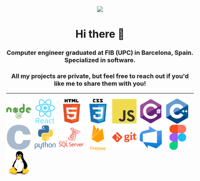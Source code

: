 <div id="header" align="center">
    <img src="https://media.giphy.com/media/lcs5BL0NIM4WMv61a9/giphy.gif" width="200" />
    <h1 align="center"> Hi there 👋 </h1>
    <h3 align="center"> Computer engineer graduated at FIB (UPC) in Barcelona, Spain. Specialized in software.
    <h3 align="center"> All my projects are private, but feel free to reach out if you'd like me to share them with you!    
  </h3>
 <div/>

- - -

<div align="left">
    <div>
        <img src="https://github.com/devicons/devicon/blob/master/icons/nodejs/nodejs-plain-wordmark.svg" title="nodejs" alt="nodejs" width="67" height="auto"/>  
        <img src="https://github.com/devicons/devicon/blob/master/icons/react/react-original-wordmark.svg" title="react" alt="react" width="67" height="auto"/>    
        <img src="https://github.com/devicons/devicon/blob/master/icons/html5/html5-original-wordmark.svg" title="HTML5" alt="HTML5" width="67" height="auto"/>  
        <img src="https://github.com/devicons/devicon/blob/master/icons/css3/css3-original-wordmark.svg" title="CSS3" alt="CSS3" width="67" height="auto"/>  
        <img src="https://github.com/devicons/devicon/blob/master/icons/javascript/javascript-original.svg" title="javascript" alt="javascript" width="67" height="auto"/>  
        <img src="https://github.com/devicons/devicon/blob/master/icons/csharp/csharp-original.svg" title="csharp" alt="csharp" width="67" height="auto"/>    
        <img src="https://github.com/devicons/devicon/blob/master/icons/cplusplus/cplusplus-original.svg" title="cplusplus" alt="c++" width="67" height="auto"/>
        <img src="https://github.com/devicons/devicon/blob/master/icons/c/c-original.svg" title="c" alt="c" width="67" height="auto"/>  
        <img src="https://github.com/devicons/devicon/blob/master/icons/python/python-original-wordmark.svg" title="python" alt="python" width="67" height="auto"/>  
        <img src="https://github.com/devicons/devicon/blob/master/icons/microsoftsqlserver/microsoftsqlserver-plain-wordmark.svg" title="SQL" alt="SQL" width="67" height="auto"/> 
        <img src="https://github.com/devicons/devicon/blob/master/icons/firebase/firebase-plain-wordmark.svg" title="Firebase" alt="Firebase" width="67" height="auto"/>    
        <img src="https://github.com/devicons/devicon/blob/master/icons/git/git-plain-wordmark.svg" title="Git" alt="Git" width="67" height="auto"/>  
        <img src="https://github.com/devicons/devicon/blob/master/icons/azuredevops/azuredevops-original.svg" title="AzureDevOps" alt="AzureDevOps" width="67" height="auto"/>  
        <img src="https://github.com/devicons/devicon/blob/master/icons/figma/figma-original.svg" title="Figma" alt="Figma" width="67" height="auto"/>  
        <img src="https://github.com/devicons/devicon/blob/master/icons/linux/linux-original.svg" title="linux" alt="linux" width="67" height="auto"/>
    </div>
 </div>

